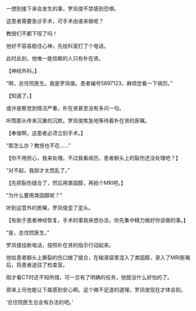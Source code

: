 一想到接下来会发生的事，罗凤俊不禁感到恐惧。

这患者需要急诊手术，可手术由谁来做呢？

教授们不都下班了吗！

他好不容易稳住心神，先给科室打了个电话。

此时此刻，他唯一能信赖的人只有朴在贤。

【神经外科。】

“啊，总住院医生。我是罗凤俊。患者编号5897123，麻烦您看一下病历。”

【知道了。】

或许是察觉到情况严重，朴在贤甚至没有多问一句。

听筒那头传来沉重的沉默。罗凤俊焦急地等待着朴在贤的医嘱。

【奉俊啊，这患者必须立刻手术。】

“那怎么办？教授也不在……”

【你不用担心，我来处理。不过我看病历，患者额头上的裂伤还没处理吧？】

“对不起，我刚才太慌乱了。”

【先把裂伤缝合了，然后用类固醇，再拍个MRI吧。】

“为什么要用类固醇呢？”

听到这意外的医嘱，罗凤俊歪了歪头。

【有助于患者神经恢复。手术的事我来想办法，你先集中精力做好你该做的事。】

“是，总住院医生。”

罗凤俊挂断电话，按照朴在贤的指示行动起来。

他给患者额头上撕裂的伤口做了缝合，在输液袋里混入了类固醇，录入了MRI医嘱后，将患者送往了检查室。

刚才看CT时还不知所措，可一旦有了明确的任务，他就没什么好怕的了。

原来上司也能让下属感到安心啊。这个微不足道的道理，罗凤俊现在才体会到。

‘总住院医生总会有办法的吧。’